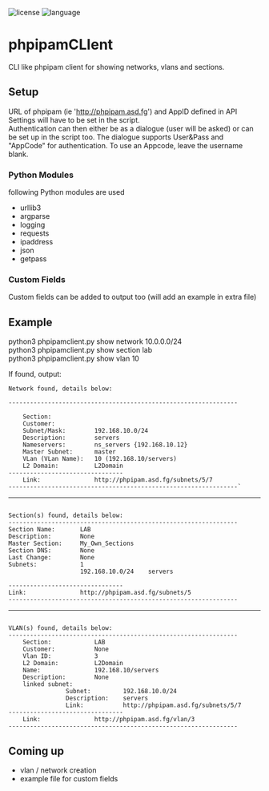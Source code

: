 ![license](https://img.shields.io/github/license/leinadred/phpipamCLIent)
![language](https://img.shields.io/github/languages/top/leinadred/phpipamCLIent)

# phpipamCLIent

CLI like phpipam client for showing networks, vlans and sections.

## Setup

URL of phpipam (ie 'http://phpipam.asd.fg') and AppID defined in API Settings will have to be set in the script.  
Authentication can then either be as a dialogue (user will be asked) or can be set up in the script too. The dialogue supports User&Pass and "AppCode" for authentication. To use an Appcode, leave the username blank.

### Python Modules

following Python modules are used

- urllib3
- argparse
- logging
- requests
- ipaddress
- json
- getpass

### Custom Fields

Custom fields can be added to output too (will add an example in extra file)

## Example

python3 phpipamclient.py show network 10.0.0.0/24  
python3 phpipamclient.py show section lab  
python3 phpipamclient.py show vlan 10

If found, output:

```text
Network found, details below:

----------------------------------------------------------------

    Section:            
    Customer:           
    Subnet/Mask:        192.168.10.0/24
    Description:        servers
    Nameservers:        ns_servers {192.168.10.12}
    Master Subnet:      master
    VLan (VLan Name):   10 (192.168.10/servers)
    L2 Domain:          L2Domain
--------------------------------
    Link:               http://phpipam.asd.fg/subnets/5/7
----------------------------------------------------------------`

```

-------------------------------------------------------------------------------

```text

Section(s) found, details below:
----------------------------------------------------------------
Section Name:       LAB
Description:        None
Master Section:     My_Own_Sections
Section DNS:        None
Last Change:        None
Subnets:            1
                    192.168.10.0/24    servers
                        
--------------------------------    
Link:               http://phpipam.asd.fg/subnets/5
----------------------------------------------------------------

```

-------------------------------------------------------------------------------

```text

VLAN(s) found, details below:
----------------------------------------------------------------
    Section:            LAB
    Customer:           None
    Vlan ID:            3
    L2 Domain:          L2Domain
    Name:               192.168.10/servers
    Description:        None
    linked subnet:      
                Subnet:         192.168.10.0/24
                Description:    servers
                Link:           http://phpipam.asd.fg/subnets/5/7
--------------------------------    
    Link:               http://phpipam.asd.fg/vlan/3
----------------------------------------------------------------

```

## Coming up

- vlan / network creation
- example file for custom fields
